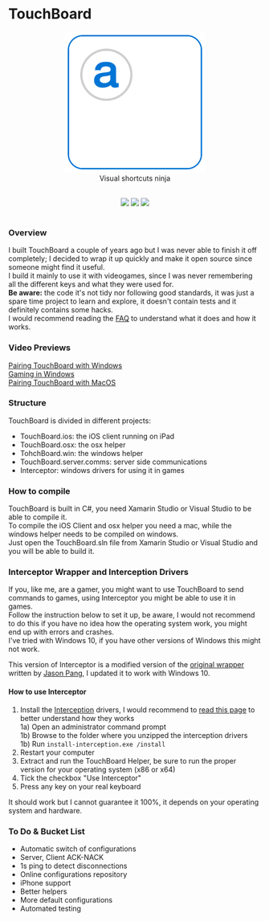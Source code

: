 # TouchBoard

<p align="center">
<img src="/screenshots/Icon.png" width="280">  
<br/>
Visual shortcuts ninja
<br/>
<p>

<div align = "center">
<br>
<a href="https://itunes.apple.com/app/id1187810998?mt=8&at=1001lpzu" target="blank"><img src="https://img.shields.io/badge/App%20Store-Download-blue.svg" /></a>
<a href="http://www.timelabs.io/touchboard/download/TouchBoard-Helper.zip" target="blank"><img src="https://img.shields.io/badge/Helper-Download-lightgrey.svg" /></a>
<a href="http://www.timelabs.io/touchboard" target="blank"><img src="https://img.shields.io/badge/FAQ-Read-blue.svg" /></a>
<br><br>
</div>

### Overview  
I built TouchBoard a couple of years ago but I was never able to finish it off completely; I decided to wrap it up quickly and make it open source since someone might find it useful.  
I build it mainly to use it with videogames, since I was never remembering all the different keys and what they were used for.  
**Be aware:** the code it's not tidy nor following good standards, it was just a spare time project to learn and explore, it doesn't contain tests and it definitely contains some hacks.  
I would recommend reading the [FAQ](http://www.timelabs.io/touchboard) to understand what it does and how it works.  

### Video Previews
[Pairing TouchBoard with Windows](https://youtu.be/DebcedpwQgw)  
[Gaming in Windows](https://youtu.be/s1KOUj9SK_c)  
[Pairing TouchBoard with MacOS](https://youtu.be/tHSVlu53U5A)

### Structure  
TouchBoard is divided in different projects:  
- TouchBoard.ios: the iOS client running on iPad  
- TouchBoard.osx: the osx helper 
- TohchBoard.win: the windows helper
- TouchBoard.server.comms: server side communications  
- Interceptor: windows drivers for using it in games

### How to compile  
TouchBoard is built in C#, you need Xamarin Studio or Visual Studio to be able to compile it.  
To compile the iOS Client and osx helper you need a mac, while the windows helper needs to be compiled on windows.  
Just open the TouchBoard.sln file from Xamarin Studio or Visual Studio and you will be able to build it.  

### Interceptor Wrapper and Interception Drivers
If you, like me, are a gamer, you might want to use TouchBoard to send commands to games, using Interceptor you might be able to use it in games.  
Follow the instruction below to set it up, be aware, I would not recommend to do this if you have no idea how the operating system work, you might end up with errors and crashes.  
I've tried with Windows 10, if you have other versions of Windows this might not work.  

This version of Interceptor is a modified version of the [original wrapper](https://github.com/jasonpang/Interceptor) written by [Jason Pang](https://github.com/jasonpang), I updated it to work with Windows 10.

#### How to use Interceptor
1) Install the [Interception](https://github.com/oblitum/Interception/releases/latest) drivers, I would recommend to [read this page](http://www.oblita.com/interception.html) to better understand how they works  
1a) Open an administrator command prompt  
1b) Browse to the folder where you unzipped the interception drivers  
1b) Run `install-interception.exe /install`  
2) Restart your computer  
3) Extract and run the TouchBoard Helper, be sure to run the proper version for your operating system (x86 or x64)   
4) Tick the checkbox "Use Interceptor"   
5) Press any key on your real keyboard

It should work but I cannot guarantee it 100%, it depends on your operating system and hardware. 

### To Do & Bucket List
- Automatic switch of configurations
- Server, Client ACK-NACK 
- 1s ping to detect disconnections 
- Online configurations repository
- iPhone support
- Better helpers
- More default configurations
- Automated testing



